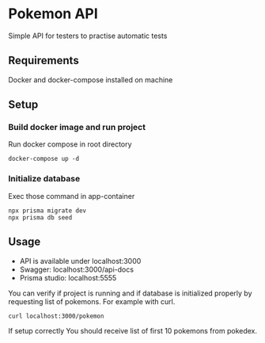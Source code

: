 # Pokemon API
Simple API for testers to practise automatic tests

## Requirements
Docker and docker-compose installed on machine

## Setup

### Build docker image and run project
Run docker compose in root directory
```shell
docker-compose up -d
```
### Initialize database
Exec those command in app-container
```shell
npx prisma migrate dev
npx prisma db seed
```

## Usage
- API is available under localhost:3000
- Swagger: localhost:3000/api-docs
- Prisma studio: localhost:5555


You can verify if project is running and if database is initialized properly
by requesting list of pokemons. For example with curl.
```shell
curl localhost:3000/pokemon
```
If setup correctly You should receive list of first 10 pokemons from pokedex.
